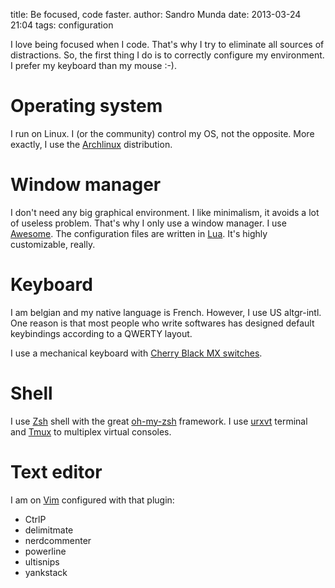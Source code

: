title: Be focused, code faster.
author: Sandro Munda
date: 2013-03-24 21:04
tags: configuration

I love being focused when I code. That's why I try to eliminate all sources of
distractions. So, the first thing I do is to correctly configure my
environment. I prefer my keyboard than my mouse :-).

Operating system
================

I run on Linux. I (or the community) control my OS, not the opposite. More
exactly, I use the [Archlinux](http://archlinux.org "Archlinux") distribution.

Window manager
==============

I don't need any big graphical environment. I like minimalism, it avoids a lot
of useless problem. That's why I only use a window manager. I use
[Awesome](http://awesome.naquadah.org). The configuration files are written in
[Lua](http://lua.org). It's highly customizable, really.

Keyboard
========

I am belgian and my native language is French. However, I use US altgr-intl.
One reason is that most people who write softwares has designed default
keybindings according to a QWERTY layout.

I use a mechanical keyboard with [Cherry Black MX
switches](http://www.cherrycorp.com/english/switches/key/mx.htm).

Shell
=====

I use [Zsh](http://zsh.org) shell with the great
[oh-my-zsh](https://github.com/robbyrussell/oh-my-zsh) framework. I use
[urxvt](http://software.schmorp.de/pkg/rxvt-unicode.html) terminal and [Tmux](http://tmux.sourceforge.net/) to multiplex virtual consoles.

Text editor
===========

I am on [Vim](http://www.vim.org) configured with that plugin:

* CtrlP
* delimitmate
* nerdcommenter
* powerline
* ultisnips
* yankstack
